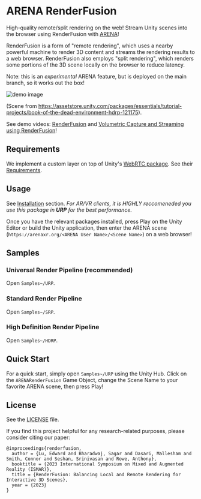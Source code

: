 # ARENA RenderFusion

High-quality remote/split rendering on the web! Stream Unity scenes into the browser using RenderFusion with [ARENA](https://arenaxr.org/)!

RenderFusion is a form of "remote rendering", which uses a nearby powerful machine to render 3D content and streams the rendering results to a web browser. RenderFusion also employs "split rendering", which renders some portions of the 3D scene locally on the browser to reduce latency.

Note: this is an *experimental* ARENA feature, but is deployed on the main branch, so it works out the box!

<img alt="demo image" src="Documentation~/images/demo.png">

(Scene from https://assetstore.unity.com/packages/essentials/tutorial-projects/book-of-the-dead-environment-hdrp-121175).

See demo videos: [RenderFusion](https://www.youtube.com/watch?v=6mA4k9myuOM) and [Volumetric Capture and Streaming using RenderFusion](https://www.youtube.com/watch?v=561-RQ1zVc4)!

## Requirements

We implement a custom layer on top of Unity's [WebRTC package](https://docs.unity3d.com/Packages/com.unity.webrtc@3.0/manual/index.html). See their [Requirements](https://docs.unity3d.com/Packages/com.unity.webrtc@3.0/manual/requirements.html).

## Usage

See [Installation](Documentation~/install.md) section. *For AR/VR clients, it is HIGHLY reccomeneded you use this package in __URP__ for the best performance.*

Once you have the relevant packages installed, press Play on the Unity Editor or build the Unity application, then enter the ARENA scene (`https://arenaxr.org/<ARENA User Name>/<Scene Name>`) on a web browser!

## Samples

### Universal Render Pipeline (recommended)
Open `Samples~/URP`.

### Standard Render Pipeline
Open `Samples~/SRP`.

### High Definition Render Pipeline
Open `Samples~/HDRP`.

## Quick Start

For a quick start, simply open `Samples~/URP` using the Unity Hub. Click on the `ARENARenderFusion` Game Object, change the Scene Name to your favorite ARENA scene, then press Play!

## License
See the [LICENSE](LICENSE) file.

If you find this project helpful for any research-related purposes, please consider citing our paper:
```
@inproceedings{renderfusion,
  author = {Lu, Edward and Bharadwaj, Sagar and Dasari, Mallesham and Smith, Connor and Seshan, Srinivasan and Rowe, Anthony},
  booktitle = {2023 International Symposium on Mixed and Augmented Reality (ISMAR)},
  title = {RenderFusion: Balancing Local and Remote Rendering for Interactive 3D Scenes},
  year = {2023}
}
```

